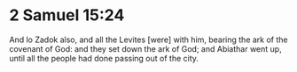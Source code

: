 # 2 Samuel 15:24

And lo Zadok also, and all the Levites [were] with him, bearing the ark of the covenant of God: and they set down the ark of God; and Abiathar went up, until all the people had done passing out of the city.